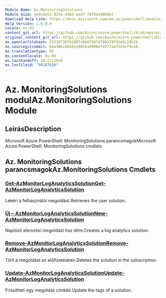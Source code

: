 ```yaml
---
Module Name: Az.MonitoringSolutions
Module Guid: 4e0cdc62-833e-41bd-aa97-f8f042986de3
Download Help Link: https://docs.microsoft.com/en-us/powershell/module/az.monitoringsolutions
Help Version: 1.0.0.0
Locale: en-US
content_git_url: https://github.com/Azure/azure-powershell/blob/master/src/MonitoringSolutions/help/Az.MonitoringSolutions.md
original_content_git_url: https://github.com/Azure/azure-powershell/blob/master/src/MonitoringSolutions/help/Az.MonitoringSolutions.md
ms.openlocfilehash: 53510f267d1887a9b0f58fd799229741a9c28b1b
ms.sourcegitcommit: b4a38bcb0501a9016a4998efd377aa75d3ef9ce8
ms.translationtype: MT
ms.contentlocale: hu-HU
ms.lasthandoff: 10/27/2020
ms.locfileid: "94187616"
---
```

# <span data-ttu-id="efee8-101">Az. MonitoringSolutions modul</span><span class="sxs-lookup"><span data-stu-id="efee8-101">Az.MonitoringSolutions Module</span></span>
## <span data-ttu-id="efee8-102">Leírás</span><span class="sxs-lookup"><span data-stu-id="efee8-102">Description</span></span>
<span data-ttu-id="efee8-103">Microsoft Azure PowerShell: MonitoringSolutions parancsmagok</span><span class="sxs-lookup"><span data-stu-id="efee8-103">Microsoft Azure PowerShell: MonitoringSolutions cmdlets</span></span>

## <span data-ttu-id="efee8-104">Az. MonitoringSolutions parancsmagok</span><span class="sxs-lookup"><span data-stu-id="efee8-104">Az.MonitoringSolutions Cmdlets</span></span>
### [<span data-ttu-id="efee8-105">Get-AzMonitorLogAnalyticsSolution</span><span class="sxs-lookup"><span data-stu-id="efee8-105">Get-AzMonitorLogAnalyticsSolution</span></span>](Get-AzMonitorLogAnalyticsSolution.md)
<span data-ttu-id="efee8-106">Lekéri a felhasználói megoldást.</span><span class="sxs-lookup"><span data-stu-id="efee8-106">Retrieves the user solution.</span></span>

### [<span data-ttu-id="efee8-107">Új – AzMonitorLogAnalyticsSolution</span><span class="sxs-lookup"><span data-stu-id="efee8-107">New-AzMonitorLogAnalyticsSolution</span></span>](New-AzMonitorLogAnalyticsSolution.md)
<span data-ttu-id="efee8-108">Naplózó elemzési megoldást hoz létre.</span><span class="sxs-lookup"><span data-stu-id="efee8-108">Creates a log analytics solution.</span></span>

### [<span data-ttu-id="efee8-109">Remove-AzMonitorLogAnalyticsSolution</span><span class="sxs-lookup"><span data-stu-id="efee8-109">Remove-AzMonitorLogAnalyticsSolution</span></span>](Remove-AzMonitorLogAnalyticsSolution.md)
<span data-ttu-id="efee8-110">Törli a megoldást az előfizetésben.</span><span class="sxs-lookup"><span data-stu-id="efee8-110">Deletes the solution in the subscription.</span></span>

### [<span data-ttu-id="efee8-111">Update-AzMonitorLogAnalyticsSolution</span><span class="sxs-lookup"><span data-stu-id="efee8-111">Update-AzMonitorLogAnalyticsSolution</span></span>](Update-AzMonitorLogAnalyticsSolution.md)
<span data-ttu-id="efee8-112">Frissítheti egy megoldás címkéit.</span><span class="sxs-lookup"><span data-stu-id="efee8-112">Update the tags of a solution.</span></span>


